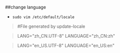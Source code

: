 ##change language

+ `sudo vim /etc/default/locale`
> #File generated by update-locale

> LANG="zh_CN.UTF-8"
> LANGUAGE="zh_CN:zh"

> LANG="en_US.UTF-8"
> LANGUAGE="en_US:en"

